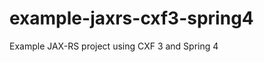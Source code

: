 example-jaxrs-cxf3-spring4
==========================

Example JAX-RS project using CXF 3 and Spring 4
